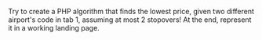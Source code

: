 Try to create a PHP algorithm that finds the lowest price, given two different airport's code in tab 1, assuming at most 2 stopovers!
At the end, represent it in a working landing page.